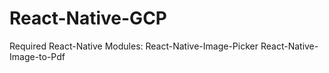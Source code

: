 ﻿# React-Native-GCP
Required React-Native Modules:
React-Native-Image-Picker
React-Native-Image-to-Pdf
